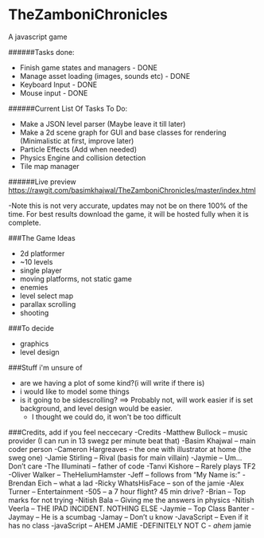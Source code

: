 # TheZamboniChronicles
A javascript game

######Tasks done:
- Finish game states and managers - DONE
- Manage asset loading (images, sounds etc) - DONE
- Keyboard Input - DONE
- Mouse input - DONE

######Current List Of Tasks To Do:
- Make a JSON level parser (Maybe leave it till later)
- Make a 2d scene graph for GUI and base classes for rendering (Minimalistic at first, improve later)
- Particle Effects (Add when needed)
- Physics Engine and collision detection
- Tile map manager


######Live preview
https://rawgit.com/basimkhajwal/TheZamboniChronicles/master/index.html

-Note this is not very accurate, updates may not be on there 100% of the time. For best results download the game, it will be hosted fully when it is complete.

###The Game Ideas
- 2d platformer
- ~10 levels
- single player
- moving platforms, not static game
- enemies
- level select map
- parallax scrolling
- shooting


###To decide
- graphics
- level design

###Stuff i'm unsure of
- are we having a plot of some kind?(i will write if there is)
- i would like to model some things
- is it going to be sidescrolling? ==> Probably not, will work easier if is set background, and level design would be easier.
    - I thought we could do, it won't be too difficult
    
    
###Credits, add if you feel neccecary
-Credits
-Matthew Bullock – music provider (I can run in 13 swegz per minute beat that)
-Basim Khajwal – main coder person 
-Cameron Hargreaves – the one with illustrator at home (the sweg one)
-Jamie Stirling – Rival (basis for main villain) 
-Jaymie – Um… Don’t care
-The Illuminati – father of code
-Tanvi Kishore – Rarely plays TF2
-Oliver Walker – TheHeliumHamster
-Jeff – follows from “My Name is:”
-Brendan Eich – what a lad
-Ricky WhatsHisFace – son of the jamie
-Alex Turner – Entertainment
-505 – a 7 hour flight? 45 min drive?
-Brian – Top marks for not trying
-Nitish Bala – Giving me the answers in physics
-Nitish Veerla – THE IPAD INCIDENT. NOTHING ELSE
-Jaymie – Top Class Banter
-Jaymay – He is a scumbag
-Jamay – Don’t u know
-JavaScript – Even if it has no class
-javaScript – AHEM JAMIE
-DEFINITELY NOT C - *ahem* jamie
